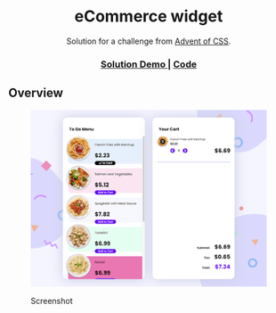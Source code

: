 <h1 align="center">eCommerce widget</h1>

<div align="center">
   Solution for a challenge from  <a href="https://www.adventofcss.com/" target="_blank">Advent of CSS</a>.
</div>

<div align="center">
  <h3>
    <a href="https://donsuhr.github.io/kata/advent_2021/02_e-commerce-component--react/">
      Solution Demo
    </a>
    <span> | </span>
    <a href="https://github.com/donsuhr/kata/tree/main/src/advent_2021/02_e-commerce-component--react/">
      Code
    </a>
    <span>
  </h3>
</div>

## Overview

<figure>

![mobile web screenshot](https://raw.githubusercontent.com/donsuhr/kata/main/src/advent_2021/02_e-commerce-component--react/src/public/images/screenshot.png)

<figcaption>Screenshot</figcaption>
</figure>
